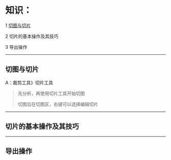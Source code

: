 # 知识：

1 [切图与切片](#切图与切片)

2 切片的基本操作及其技巧

3 导出操作

---

## 切图与切片

A：裁剪工具》切片工具

> 先分析，再使用切片工具开始切图
>
> 切图后在切图区，右键可以选择编辑切片



---

## 切片的基本操作及其技巧

---

## 导出操作



